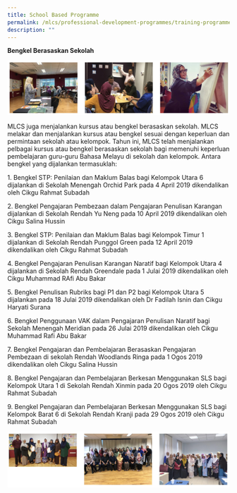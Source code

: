 ```yaml
---
title: School Based Programme
permalink: /mlcs/professional-development-programmes/training-programmes/school-based-workshop/
description: ""
---
```

**Bengkel Berasaskan Sekolah**

![Bengkel Berasaskan Sekolah](/images/Bengkel%20Berasaskan%20Sekolah.jpg)

MLCS juga menjalankan kursus atau bengkel berasaskan sekolah. MLCS melakar dan menjalankan kursus atau bengkel sesuai dengan keperluan dan permintaan sekolah atau kelompok. Tahun ini, MLCS telah menjalankan pelbagai kursus atau bengkel berasaskan sekolah bagi memenuhi keperluan pembelajaran guru-guru Bahasa Melayu di sekolah dan kelompok. Antara bengkel yang dijalankan termasuklah:

1\. Bengkel STP: Penilaian dan Maklum Balas bagi Kelompok Utara 6 dijalankan di Sekolah Menengah Orchid Park pada 4 April 2019 dikendalikan oleh Cikgu Rahmat Subadah

2\. Bengkel Pengajaran Pembezaan dalam Pengajaran Penulisan Karangan dijalankan di Sekolah Rendah Yu Neng pada 10 April 2019 dikendalikan oleh Cikgu Salina Hussin

3\. Bengkel STP: Penilaian dan Maklum Balas bagi Kelompok Timur 1 dijalankan di Sekolah Rendah Punggol Green pada 12 April 2019 dikendalikan oleh Cikgu Rahmat Subadah  

4\. Bengkel Pengajaran Penulisan Karangan Naratif bagi Kelompok Utara 4 dijalankan di Sekolah Rendah Greendale pada 1 Julai 2019 dikendalikan oleh Cikgu Muhammad RAfi Abu Bakar

5\. Bengkel Penulisan Rubriks bagi P1 dan P2 bagi Kelompok Utara 5 dijalankan pada 18 Julai 2019 dikendalikan oleh Dr Fadilah Isnin dan Cikgu Haryati Surana

6. Bengkel Penggunaan VAK dalam Pengajaran Penulisan Naratif bagi Sekolah Menengah Meridian pada 26 Julai 2019 dikendalikan oleh Cikgu Muhammad Rafi Abu Bakar

7\. Bengkel Pengajaran dan Pembelajaran Berasaskan Pengajaran Pembezaan di sekolah Rendah Woodlands Ringa pada 1 Ogos 2019 dikendalikan oleh Cikgu Salina Hussin

8\. Bengkel Pengajaran dan Pembelajaran Berkesan Menggunakan SLS bagi Kelompok Utara 1 di Sekolah Rendah Xinmin pada 20 Ogos 2019 oleh Cikgu Rahmat Subadah

9\. Bengkel Pengajaran dan Pembelajaran Berkesan Menggunakan SLS bagi Kelompok Barat 6 di Sekolah Rendah Kranji pada 29 Ogos 2019 oleh Cikgu Rahmat Subadah

![Bengkel Berasaskan Sekolah](/images/Bengkel%20Berasaskan%20Sekolah_2.jpg)
